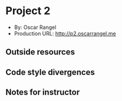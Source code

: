 # Project 2
+ By: Oscar Rangel
+ Production URL: <http://p2.oscarrangel.me>

## Outside resources

## Code style divergences

## Notes for instructor

